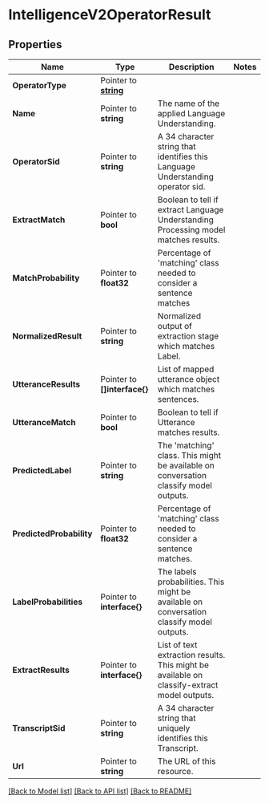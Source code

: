 # IntelligenceV2OperatorResult

## Properties

Name | Type | Description | Notes
------------ | ------------- | ------------- | -------------
**OperatorType** | Pointer to [**string**](OperatorResultEnumOperatorType.md) |  |
**Name** | Pointer to **string** | The name of the applied Language Understanding. |
**OperatorSid** | Pointer to **string** | A 34 character string that identifies this Language Understanding operator sid. |
**ExtractMatch** | Pointer to **bool** | Boolean to tell if extract Language Understanding Processing model matches results. |
**MatchProbability** | Pointer to **float32** | Percentage of 'matching' class needed to consider a sentence matches |
**NormalizedResult** | Pointer to **string** | Normalized output of extraction stage which matches Label. |
**UtteranceResults** | Pointer to **[]interface{}** | List of mapped utterance object which matches sentences. |
**UtteranceMatch** | Pointer to **bool** | Boolean to tell if Utterance matches results. |
**PredictedLabel** | Pointer to **string** | The 'matching' class. This might be available on conversation classify model outputs. |
**PredictedProbability** | Pointer to **float32** | Percentage of 'matching' class needed to consider a sentence matches. |
**LabelProbabilities** | Pointer to **interface{}** | The labels probabilities. This might be available on conversation classify model outputs. |
**ExtractResults** | Pointer to **interface{}** | List of text extraction results. This might be available on classify-extract model outputs. |
**TranscriptSid** | Pointer to **string** | A 34 character string that uniquely identifies this Transcript. |
**Url** | Pointer to **string** | The URL of this resource. |

[[Back to Model list]](../README.md#documentation-for-models) [[Back to API list]](../README.md#documentation-for-api-endpoints) [[Back to README]](../README.md)


